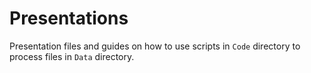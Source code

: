 # Presentations

Presentation files and guides on how to use scripts in `Code` directory to process files in `Data` directory.
